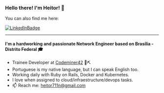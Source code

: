 ### Hello there! I'm Heitor! :ghost:

You can also find me here:

[![LinkedInBadge](https://img.shields.io/badge/-LinkedIn-blue?style=flat&logo=Linkedin&logoColor=white&link=www.linkedin.com/in/heitor-de-melo-cardozo)](https://www.linkedin.com/in/heitor-de-melo-cardozo)

---

#### I'm a hardworking and passionate Network Engineer based on Brasília - Distrito Federal 🎓

- Trainee Developer at [Codeminer42](https://www.codeminer42.com/) 👷⛏️
- Portuguese is my native language, but I can speak English too. 
- Working daily with Ruby on Rails, Docker and Kubernetes.
- I love when assigned to cloud/infraestructure/devops tasks.
- 📫 Reach me: heitor711n@gmail.com
